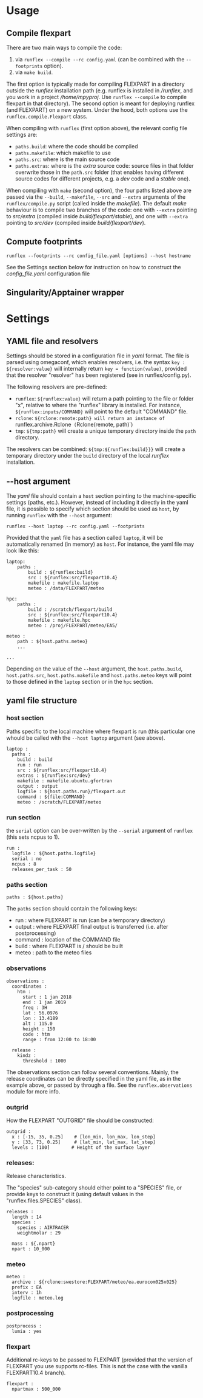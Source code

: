 # Usage

## Compile flexpart

There are two main ways to compile the code:
1. via `runflex --compile --rc config.yaml` (can be combined with the `--footprints` option).
2. via `make build`.

The first option is typically made for compiling FLEXPART in a directory outside the *runflex* installation path (e.g. runflex is installed in */runflex*, and you work in a project */home/mpyproj*. Use `runflex --compile` to compile flexpart in that directory). The second option is meant for deploying runflex (and FLEXPART) on a new system. Under the hood, both options use the `runflex.compile.Flexpart` class.

When compiling with `runflex` (first option above), the relevant config file settings are:

* `paths.build`: where the code should be compiled
* `paths.makefile`: which makefile to use
* `paths.src`: where is the main source code
* `paths.extras`: where is the *extra* source code: source files in that folder overwrite those in the `path.src` folder (that enables having different source codes for different projects, e.g. a *dev* code and a *stable* one).

When compiling with `make` (second option), the four paths listed above are passed via the `--build`, `--makefile`, `--src` and `--extra` arguments of the `runflex/compile.py` script (called inside the *makefile*). The default *make* behaviour is to compile two branches of the code: one with `--extra` pointing to *src/extra* (compiled inside *build/flexpart/stable*), and one with `--extra` pointing to *src/dev* (compiled inside *build/flexpart/dev*).

## Compute footprints

`runflex --footprints --rc config_file.yaml [options] --host hostname`

See the Settings section below for instruction on how to construct the *config_file.yaml* configuration file

## Singularity/Apptainer wrapper



# Settings

## YAML file and resolvers

Settings should be stored in a configuration file in *yaml* format. The file is parsed using omegaconf, which enables resolvers, i.e. the syntax `key : ${resolver:value}` will internally return `key = function(value)`, provided that the resolver "resolver" has been registered (see in runflex/config.py).

The following resolvers are pre-defined:
- `runflex`: `${runflex:value}` will return a path pointing to the file or folder "x", relative to where the "runflex" library is installed. For instance, `${runflex:inputs/COMMAND}` will point to the default "COMMAND" file.
- `rclone`: `${rclone:remote:path} will return an instance of `runflex.archive.Rclone` (`Rclone(remote, path)`)
- `tmp`: `${tmp:path}` will create a unique temporary directory inside the `path` directory.

The resolvers can be combined: `${tmp:${runflex:build}}}` will create a temporary directory under the `build` directory of the local *runflex* installation.

## --host argument

The *yaml* file should contain a `host` section pointing to the machine-specific settings (paths, etc.). However, instead of including it directly in the yaml file, it is possible to specify which section should be used as `host`, by running `runflex` with the `--host` argument:

`runflex --host laptop --rc config.yaml --footprints`

Provided that the `yaml` file has a section called `laptop`, it will be automatically renamed (in memory) as `host`. For instance, the yaml file may look like this:

```
laptop:
    paths :
        build : ${runflex:build}
        src : ${runflex:src/flexpart10.4}
        makefile : makefile.laptop
        meteo : /data/FLEXPART/meteo

hpc:
    paths :
        build : /scratch/flexpart/build
        src : ${runflex:src/flexpart10.4}
        makefile : makefile.hpc
        meteo : /proj/FLEXPART/meteo/EA5/

meteo :
    path : ${host.paths.meteo}
    ...

...
```

Depending on the value of the `--host` argument, the `host.paths.build`, `host.paths.src`, `host.paths.makefile` and `host.paths.meteo` keys will point to those defined in the `laptop` section or in the `hpc` section.

## yaml file structure

### host section

Paths specific to the local machine where flexpart is run (this particular one whould be called with the `--host laptop` argument (see above).

```
laptop :
  paths : 
    build : build
    run : run
    src : ${runflex:src/flexpart10.4}
    extras : ${runflex:src/dev}
    makefile : makefile.ubuntu.gfortran
    output : output
    logfile : ${host.paths.run}/flexpart.out
    command : ${file:COMMAND}
    meteo : /scratch/FLEXPART/meteo
```

### run section
the `serial` option can be over-written by the `--serial` argument of `runflex` (this sets ncpus to 1). 

```
run :
  logfile : ${host.paths.logfile}
  serial : no
  ncpus : 8
  releases_per_task : 50
```

### paths section
```
paths : ${host.paths}
```

The `paths` section should contain the following keys:
- run : where FLEXPART is run (can be a temporary directory)
- output : where FLEXPART final output is transferred (i.e. after postprocessing)
- command : location of the COMMAND file
- build : where FLEXPART is / should be built
- meteo : path to the meteo files

### observations
```
observations :
  coordinates :
    htm :
      start : 1 jan 2018
      end : 1 jan 2019
      freq : 3H
      lat : 56.0976
      lon : 13.4189
      alt : 115.0
      height : 150
      code : htm
      range : from 12:00 to 18:00

  release :
    kindz :
      threshold : 1000
```

The observations section can follow several conventions. Mainly, the release coordinates can be directly specified in the yaml file, as in the example above, or passed by through a file. See the `runflex.observations` module for more info.

### outgrid

How the FLEXPART "OUTGRID" file should be constructed:
```
outgrid :
  x : [-15, 35, 0.25]    # [lon_min, lon_max, lon_step]
  y : [33, 73, 0.25]     # [lat_min, lat_max, lat_step]
  levels : [100]        # Height of the surface layer
```

### releases:

Release characteristics.

The "species" sub-category should either point to a "SPECIES" file, or provide keys to construct it (using default values in the "runflex.files.SPECIES" class).

```
releases :
  length : 14
  species : 
    species : AIRTRACER
    weightmolar : 29

  mass : ${.npart}
  npart : 10_000
```

### meteo
```
meteo :
  archive : ${rclone:swestore:FLEXPART/meteo/ea.eurocom025x025}
  prefix : EA
  interv : 1h
  logfile : meteo.log
```

### postprocessing
```
postprocess :
  lumia : yes
```

### flexpart
Additional rc-keys to be passed to FLEXPART (provided that the version of FLEXPART you use supports rc-files. This is not the case with the vanilla FLEXPART10.4 branch).

```
flexpart :
  npartmax : 500_000
```